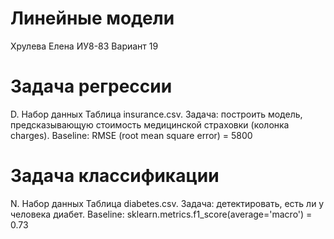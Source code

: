 # Линейные модели

Хрулева Елена 
ИУ8-83
Вариант 19

# Задача регрессии

D. Набор данных Таблица insurance.csv. Задача: построить модель, предсказывающую стоимость медицинской страховки (колонка charges). Baseline: RMSE (root mean square error) = 5800

# Задача классификации

N. Набор данных Таблица diabetes.csv. Задача: детектировать, есть ли у человека диабет. Baseline: sklearn.metrics.f1_score(average='macro') = 0.73
